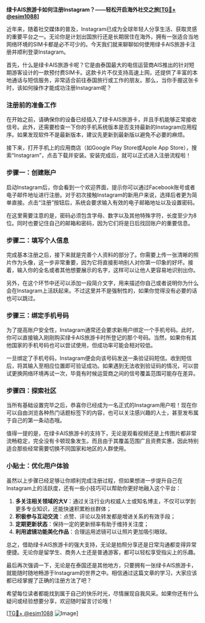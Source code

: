 **绿卡AIS旅游卡如何注册Instagram？——轻松开启海外社交之旅[[TG💪+ @esim1088](https://t.me/s/esim1088)]**

近年来，随着社交媒体的普及，Instagram已成为全球年轻人分享生活、获取灵感的重要平台之一。无论你是计划出国旅行还是长期居住在海外，拥有一张适合当地网络环境的SIM卡都是必不可少的。今天我们就来聊聊如何使用绿卡AIS旅游卡注册并顺利登录Instagram。

首先，什么是绿卡AIS旅游卡呢？它是由泰国最大的电信运营商AIS推出的针对短期游客设计的一款预付费SIM卡。这款卡片不仅支持高速上网，还提供了丰富的本地通话与短信服务，非常适合前往泰国旅行或工作的朋友。那么，当你手握这张卡时，该如何操作才能成功注册Instagram呢？

### 注册前的准备工作

在开始之前，请确保你的设备已经插入了绿卡AIS旅游卡，并且手机能够正常接收信号。此外，还需要检查一下你的手机系统版本是否支持最新的Instagram应用程序。如果发现软件不是最新版本，建议先更新到最新版以避免不必要的麻烦。

接下来，打开手机上的应用商店（如Google Play Store或Apple App Store），搜索“Instagram”，点击下载并安装。安装完成后，就可以正式进入注册流程啦！

### 步骤一：创建账户

启动Instagram后，你会看到一个欢迎界面，提示你可以通过Facebook账号或者电子邮件地址进行注册。对于初次接触Instagram的新用户来说，选择后者更为简单直接。点击“注册”按钮后，系统会要求输入有效的电子邮箱地址以及设置密码。

在这里需要注意的是，密码必须包含字母、数字以及其他特殊字符，长度至少为8位。同时也要记住自己的邮箱和密码，因为它们将是日后找回账户的重要信息。

### 步骤二：填写个人信息

完成基本注册之后，接下来就是完善个人资料的部分了。你需要上传一张清晰的照片作为头像，这一步非常重要，因为它将直接影响别人对你第一印象的好坏。接着，输入你的全名或者其他想要展示的名字，这样可以让他人更容易地识别出你。

另外，在这个环节中还可以添加一段简介文字，用来描述你自己或者说明你为什么会在Instagram上活跃起来。不过这里并不是强制性的，如果你觉得没有必要的话也可以跳过。

### 步骤三：绑定手机号码

为了提高账户安全性，Instagram通常还会要求新用户绑定一个手机号码。此时，你可以直接输入刚刚购买绿卡AIS旅游卡时所登记的那个号码。当然，如果你有其他国家的手机号码也可以尝试使用，但成功率可能会相对较低。

一旦绑定了手机号码，Instagram便会向该号码发送一条验证码短信。收到短信后，将其输入至相应位置即可验证成功。如果遇到无法收到验证码的情况，可以尝试更换网络环境再试一次，毕竟有时候运营商之间的信号覆盖范围可能存在差异。

### 步骤四：探索社区

当所有基础设置完毕之后，恭喜你已经成为一名正式的Instagram用户啦！现在你可以自由浏览各种热门话题标签下的内容，也可以关注感兴趣的人士，甚至发布属于自己的第一条动态哦。

值得一提的是，在绿卡AIS旅游卡的支持下，无论是观看视频还是上传图片都非常流畅稳定，完全没有卡顿现象发生。而且由于其覆盖范围广且资费实惠，因此特别适合那些经常需要切换不同国家和地区的人群使用。

### 小贴士：优化用户体验

虽然以上步骤已经足够让你顺利完成注册过程，但如果想进一步提升自己在Instagram上的活跃度，还有一些小技巧可以帮助你更好地融入这个平台：

1. **多关注相关领域的大V**：通过关注行业内权威人士或知名博主，不仅可以学到更多专业知识，还能快速积累粉丝群体；
2. **积极参与互动交流**：点赞、评论以及转发都是增进关系的有效手段；
3. **定期更新状态**：保持一定的更新频率有助于维持关注度；
4. **利用滤镜功能美化作品**：合理运用滤镜可以让照片更加吸引眼球。

总之，借助绿卡AIS旅游卡的强大支持，无论是拍照分享还是日常沟通都变得异常便捷。无论你是留学生、商务人士还是普通游客，都可以轻松享受指尖上的乐趣。

最后再次强调一下，无论是在泰国还是其他地方，只要拥有一张绿卡AIS旅游卡，就能随时随地畅游于Instagram的世界之中。相信通过这篇文章的学习，大家应该都已经掌握了正确的注册方法了吧？

希望每位读者都能找到属于自己的快乐时光，尽情展现自我风采。如果你还有什么疑问或经验想要分享，欢迎随时留言讨论哦！

[[TG💪+ @esim1088](https://t.me/s/esim1088) ![Image](https://i.postimg.cc/4NQfJmqS/Snipaste-2025-05-13-00-14-12.png)]